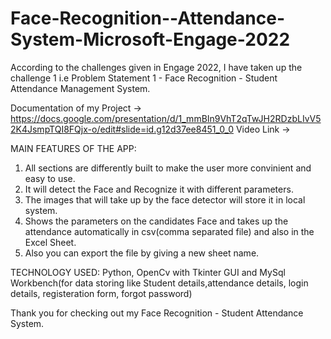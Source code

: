 # Face-Recognition--Attendance-System-Microsoft-Engage-2022

According to the challenges given in Engage 2022, I have taken up the challenge 1 i.e
Problem Statement 1 - Face Recognition - Student Attendance Management System.

Documentation of my Project -> https://docs.google.com/presentation/d/1_mmBIn9VhT2qTwJH2RDzbLIvV52K4JsmpTQI8FQjx-o/edit#slide=id.g12d37ee8451_0_0
Video Link ->

MAIN FEATURES OF THE APP:
1. All sections are differently built to make the user more convinient and easy to use.
2. It will detect the Face and Recognize it with different parameters.
3. The images that will take up by the face detector will store it in local system.
4. Shows the parameters on the candidates Face and takes up the attendance automatically in csv(comma separated file) and also in the Excel Sheet.
5. Also you can export the file by giving a new sheet name.

TECHNOLOGY USED:
Python, OpenCv with Tkinter GUI and MySql Workbench(for data storing like Student details,attendance details, login details, registeration form, forgot password)

Thank you for checking out my Face Recognition - Student Attendance System.
